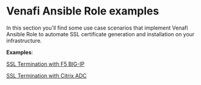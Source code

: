 # Venafi Ansible Role examples

In this section you'll find some use case scenarios that implement Venafi Ansible Role to automate SSL certificate generation and installation on your infrastructure.

**Examples**:

[SSL Termination with F5 BIG-IP](f5_bigip)

[SSL Termination with Citrix ADC](citrix_adc)
